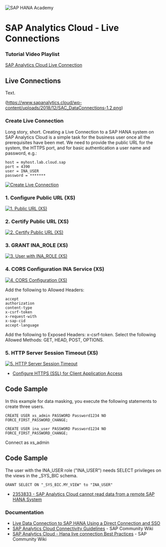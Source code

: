 ![SAP HANA Academy](https://yt3.ggpht.com/-BHsLGUIJDb0/AAAAAAAAAAI/AAAAAAAAAVo/6_d1oarRr8g/s100-mo-c-c0xffffffff-rj-k-no/photo.jpg)
# SAP Analytics Cloud - Live Connections #
### Tutorial Video Playlist ### 
[SAP Analytics Cloud Live Connection](https://www.youtube.com/playlist?list=PLkzo92owKnVxm3TMoUliy5b5UO1G5GP50)

## Live Connections ##
Text.


(https://www.sapanalytics.cloud/wp-content/uploads/2018/12/SAC_DataConnections-1.2.png)


### Create Live Connection ### 
Long story, short. Creating a Live Connection to a SAP HANA system on SAP Analytics Cloud is a simple task for the business user once all the prerequisites have been met. 
We need to provide the public URL for the system, the HTTPS port, and for basic authentication a user name and password, e.g.:
```
host = myhost.lab.cloud.sap
port = 4390
user = INA_USER
password = *******
```

[![Create Live Connection](https://img.youtube.com/vi/GLs3ByA9WvY/0.jpg)](https://youtu.be/GLs3ByA9WvY "[2019.05] SAP Cloud Analytics Live Connections: Create Connection - SAP Digital Enablement")

### 1. Configure Public URL (XS) ### 

[![1. Public URL (XS)](https://img.youtube.com/vi/qajuw5R6Das/0.jpg)](https://youtu.be/qajuw5R6Das "[2019.05] SAP Cloud Analytics Live Connections: 1. Public URL (XS) - SAP Digital Enablement")

### 2. Certify Public URL (XS) ### 
[![2. Certify Public URL (XS)](https://img.youtube.com/vi/https://youtu.be/SAoG4T1NFbQ/0.jpg)](https://youtu.be/SAoG4T1NFbQ "[2019.05] SAP Cloud Analytics Live Connections: 2. Certify Public URL (XS) - SAP Digital Enablement")

### 3. GRANT INA_ROLE (XS) ### 
[![3. User with INA_ROLE (XS)](https://img.youtube.com/vi/CZUHyZA5pkQ/0.jpg)](https://youtu.be/CZUHyZA5pkQ "[2019.05] SAP Cloud Analytics Live Connections: 3. User with INA_ROLE (XS) - SAP Digital Enablement")

### 4. CORS Configuration INA Service (XS) ###
[![4. CORS Configuration (XS)](https://img.youtube.com/vi/znIgIPZjAxI/0.jpg)](https://youtu.be/znIgIPZjAxI "[2019.05] SAP Cloud Analytics Live Connections: 4. CORS Configuration (XS) - SAP Digital Enablement")

Add the following to Allowed Headers:

    accept
    authorization
    content-type
    x-csrf-token
    x-request-with
    x-sap-cid
    accept-language

Add the following to Exposed Headers: x-csrf-token.
Select the following Allowed Methods: GET, HEAD, POST, OPTIONS.

### 5. HTTP Server Session Timeout (XS) ###
[![5. HTTP Server Session Timeout](https://img.youtube.com/vi/p8mv705d1iM/0.jpg)](https://youtu.be/p8mv705d1iM "[2019.05] SAP Cloud Analytics Live Connections: 5. HTTP Server Timeout - SAP Digital Enablement")


* [Configure HTTPS (SSL) for Client Application Access](https://help.sap.com/viewer/6b94445c94ae495c83a19646e7c3fd56/2.0.01/en-US/d33b259c567441aa97e99228dc0f2088.html)

## Code Sample ##
In this example for data masking, you execute the following statements to create three users.
```
CREATE USER xs_admin PASSWORD Password1234 NO FORCE_FIRST_PASSWORD_CHANGE;

CREATE USER ina_user PASSWORD Password1234 NO FORCE_FIRST_PASSWORD_CHANGE;

```
Connect as xs_admin

## Code Sample ##
The user with the INA_USER role ("INA_USER") needs SELECT privileges on the views in the _SYS_BIC schema.
```	
GRANT SELECT ON "_SYS_BIC.MY_VIEW" to "INA_USER"
```
* [2353833 - SAP Analytics Cloud cannot read data from a remote SAP HANA System](https://launchpad.support.sap.com/#/notes/2353833)

### Documentation ### 
* [Live Data Connection to SAP HANA Using a Direct Connection and SSO](https://help.sap.com/doc/00f68c2e08b941f081002fd3691d86a7/release/en-US/780842e11ee44dd6b5e7bd23cf393aff.html)
* [SAP Analytics Cloud Connectivity Guidelines](https://wiki.scn.sap.com/wiki/display/BOC/SAP+Analytics+Cloud+Connectivity+Guidelines) - SAP Community Wiki
* [SAP Analytics Cloud - Hana live connection Best Practices](https://wiki.scn.sap.com/wiki/display/BOC/SAP+Analytics+Cloud+-+Hana+live+connection+Best+Practices) - SAP Community Wiki
